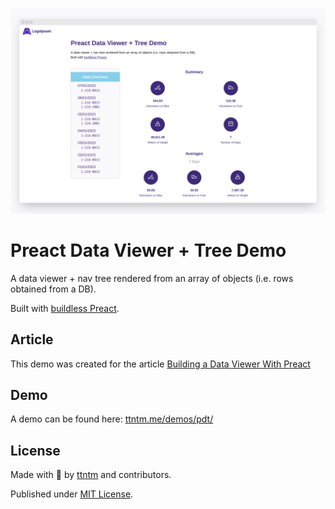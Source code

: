 ![showcase](./screenshot.png)

# Preact Data Viewer + Tree Demo

A data viewer + nav tree rendered from an array of objects (i.e. rows obtained from a DB).

Built with [buildless Preact](https://github.com/ttntm/buildless-preact-starter/).

## Article

This demo was created for the article [Building a Data Viewer With Preact](https://ttntm.me/blog/building-a-data-viewer-with-preact/)

## Demo

A demo can be found here: [ttntm.me/demos/pdt/](https://ttntm.me/demos/pdv/)

## License

Made with 💛 by [ttntm](https://ttntm.me) and contributors.

Published under [MIT License](./LICENSE).
